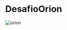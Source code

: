 # DesafioOrion

![orion](https://github.com/user-attachments/assets/47713d47-3bb9-499b-9b4f-a2f876753fd2)
